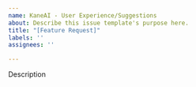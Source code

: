 ```yaml
---
name: KaneAI - User Experience/Suggestions
about: Describe this issue template's purpose here.
title: "[Feature Request]"
labels: ''
assignees: ''

---
```


Description
